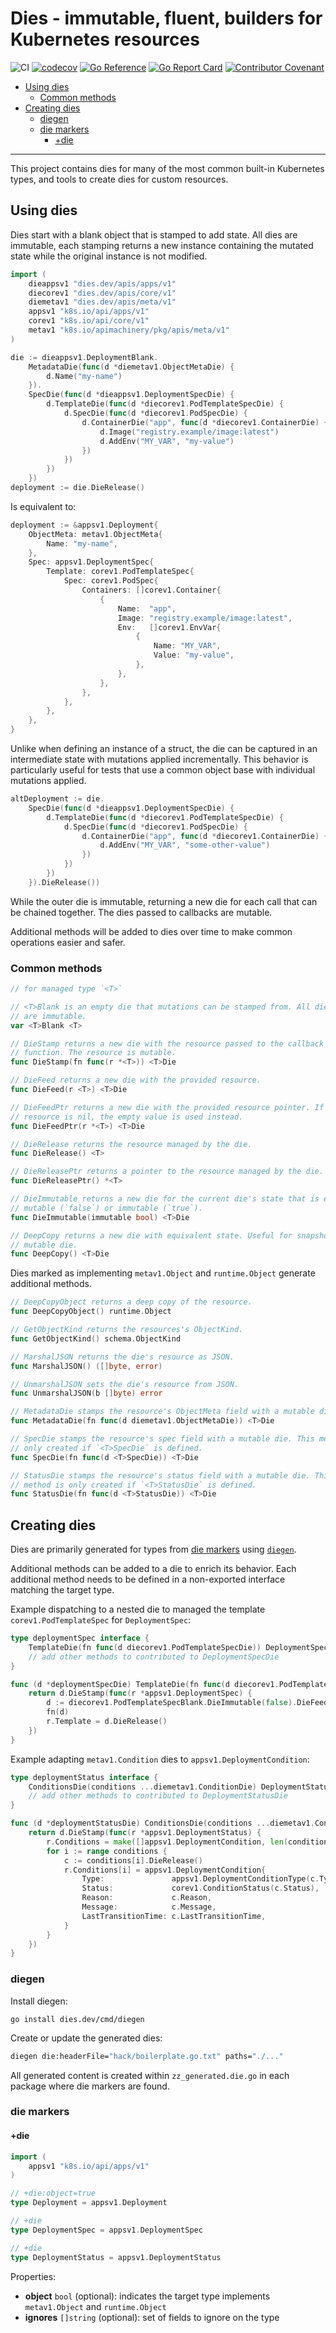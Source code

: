 # Dies - immutable, fluent, builders for Kubernetes resources <!-- omit in toc -->

![CI](https://github.com/scothis/dies/workflows/CI/badge.svg?branch=main)
[![codecov](https://codecov.io/gh/scothis/dies/branch/main/graph/badge.svg?token=vyXLcPBdV3)](https://codecov.io/gh/scothis/dies)
[![Go Reference](https://pkg.go.dev/badge/dies.dev.svg)](https://pkg.go.dev/dies.dev)
[![Go Report Card](https://goreportcard.com/badge/dies.dev)](https://goreportcard.com/report/dies.dev)
[![Contributor Covenant](https://img.shields.io/badge/Contributor%20Covenant-2.1-4baaaa.svg)](CODE_OF_CONDUCT.md)

- [Using dies](#using-dies)
  - [Common methods](#common-methods)
- [Creating dies](#creating-dies)
  - [diegen](#diegen)
  - [die markers](#die-markers)
    - [+die](#die)

---

This project contains dies for many of the most common built-in Kubernetes types, and tools to create dies for custom resources.

## Using dies

Dies start with a blank object that is stamped to add state. All dies are immutable, each stamping returns a new instance containing the mutated state while the original instance is not modified.

```go
import (
    dieappsv1 "dies.dev/apis/apps/v1"
    diecorev1 "dies.dev/apis/core/v1"
    diemetav1 "dies.dev/apis/meta/v1"
    appsv1 "k8s.io/api/apps/v1"
    corev1 "k8s.io/api/core/v1"
    metav1 "k8s.io/apimachinery/pkg/apis/meta/v1"
)
```

```go
die := dieappsv1.DeploymentBlank.
    MetadataDie(func(d *diemetav1.ObjectMetaDie) {
        d.Name("my-name")
    }).
    SpecDie(func(d *dieappsv1.DeploymentSpecDie) {
        d.TemplateDie(func(d *diecorev1.PodTemplateSpecDie) {
            d.SpecDie(func(d *diecorev1.PodSpecDie) {
                d.ContainerDie("app", func(d *diecorev1.ContainerDie) {
                    d.Image("registry.example/image:latest")
                    d.AddEnv("MY_VAR", "my-value")
                })
            })
        })
    })
deployment := die.DieRelease()
```

Is equivalent to:

```go
deployment := &appsv1.Deployment{
    ObjectMeta: metav1.ObjectMeta{
        Name: "my-name",
    },
    Spec: appsv1.DeploymentSpec{
        Template: corev1.PodTemplateSpec{
            Spec: corev1.PodSpec{
                Containers: []corev1.Container{
                    {
                        Name:  "app",
                        Image: "registry.example/image:latest",
                        Env:   []corev1.EnvVar{
                            {
                                Name: "MY_VAR",
                                Value: "my-value",
                            },
                        },
                    },
                },
            },
        },
    },
}
```

Unlike when defining an instance of a struct, the die can be captured in an intermediate state with mutations applied incrementally. This behavior is particularly useful for tests that use a common object base with individual mutations applied.

```go
altDeployment := die.
    SpecDie(func(d *dieappsv1.DeploymentSpecDie) {
        d.TemplateDie(func(d *diecorev1.PodTemplateSpecDie) {
            d.SpecDie(func(d *diecorev1.PodSpecDie) {
                d.ContainerDie("app", func(d *diecorev1.ContainerDie) {
                    d.AddEnv("MY_VAR", "some-other-value")
                })
            })
        })
    }).DieRelease())
```

While the outer die is immutable, returning a new die for each call that can be chained together. The dies passed to callbacks are mutable.

Additional methods will be added to dies over time to make common operations easier and safer.

### Common methods

```go
// for managed type `<T>`

// <T>Blank is an empty die that mutations can be stamped from. All die blanks
// are immutable.
var <T>Blank <T>

// DieStamp returns a new die with the resource passed to the callback
// function. The resource is mutable.
func DieStamp(fn func(r *<T>)) <T>Die

// DieFeed returns a new die with the provided resource.
func DieFeed(r <T>) <T>Die

// DieFeedPtr returns a new die with the provided resource pointer. If the
// resource is nil, the empty value is used instead.
func DieFeedPtr(r *<T>) <T>Die

// DieRelease returns the resource managed by the die.
func DieRelease() <T>

// DieReleasePtr returns a pointer to the resource managed by the die.
func DieReleasePtr() *<T>

// DieImmutable returns a new die for the current die's state that is either
// mutable (`false`) or immutable (`true`). 
func DieImmutable(immutable bool) <T>Die

// DeepCopy returns a new die with equivalent state. Useful for snapshotting a
// mutable die.
func DeepCopy() <T>Die
```

Dies marked as implementing `metav1.Object` and `runtime.Object`  generate
additional methods.

```go
// DeepCopyObject returns a deep copy of the resource.
func DeepCopyObject() runtime.Object

// GetObjectKind returns the resources's ObjectKind.
func GetObjectKind() schema.ObjectKind

// MarshalJSON returns the die's resource as JSON.
func MarshalJSON() ([]byte, error)

// UnmarshalJSON sets the die's resource from JSON.
func UnmarshalJSON(b []byte) error

// MetadataDie stamps the resource's ObjectMeta field with a mutable die.
func MetadataDie(fn func(d diemetav1.ObjectMetaDie)) <T>Die

// SpecDie stamps the resource's spec field with a mutable die. This method is
// only created if `<T>SpecDie` is defined.
func SpecDie(fn func(d <T>SpecDie)) <T>Die

// StatusDie stamps the resource's status field with a mutable die. This
// method is only created if `<T>StatusDie` is defined.
func StatusDie(fn func(d <T>StatusDie)) <T>Die
```

## Creating dies

Dies are primarily generated for types from [die markers](#die-markers) using
[`diegen`](#diegen).

Additional methods can be added to a die to enrich its behavior. Each additional method needs to be defined in a non-exported interface matching the target type.

Example dispatching to a nested die to managed the template
`corev1.PodTemplateSpec` for `DeploymentSpec`:

```go
type deploymentSpec interface {
    TemplateDie(fn func(d diecorev1.PodTemplateSpecDie)) DeploymentSpecDie
    // add other methods to contributed to DeploymentSpecDie
}

func (d *deploymentSpecDie) TemplateDie(fn func(d diecorev1.PodTemplateSpecDie)) DeploymentSpecDie {
    return d.DieStamp(func(r *appsv1.DeploymentSpec) {
        d := diecorev1.PodTemplateSpecBlank.DieImmutable(false).DieFeed(r.Template)
        fn(d)
        r.Template = d.DieRelease()
    })
}
```

Example adapting `metav1.Condition` dies to `appsv1.DeploymentCondition`:

```go
type deploymentStatus interface {
    ConditionsDie(conditions ...diemetav1.ConditionDie) DeploymentStatusDie
    // add other methods to contributed to DeploymentStatusDie
}

func (d *deploymentStatusDie) ConditionsDie(conditions ...diemetav1.ConditionDie) DeploymentStatusDie {
    return d.DieStamp(func(r *appsv1.DeploymentStatus) {
        r.Conditions = make([]appsv1.DeploymentCondition, len(conditions))
        for i := range conditions {
            c := conditions[i].DieRelease()
            r.Conditions[i] = appsv1.DeploymentCondition{
                Type:               appsv1.DeploymentConditionType(c.Type),
                Status:             corev1.ConditionStatus(c.Status),
                Reason:             c.Reason,
                Message:            c.Message,
                LastTransitionTime: c.LastTransitionTime,
            }
        }
    })
}
```

### diegen

Install diegen:

```sg
go install dies.dev/cmd/diegen
```

Create or update the generated dies:

```sh
diegen die:headerFile="hack/boilerplate.go.txt" paths="./..."
```

All generated content is created within `zz_generated.die.go` in each package where die markers are found.

### die markers

#### +die

```go
import (
    appsv1 "k8s.io/api/apps/v1"
)

// +die:object=true
type Deployment = appsv1.Deployment

// +die
type DeploymentSpec = appsv1.DeploymentSpec

// +die
type DeploymentStatus = appsv1.DeploymentStatus
```

Properties:
- **object** `bool` (optional): indicates the target type implements `metav1.Object` and `runtime.Object`
- **ignores** `[]string` (optional): set of fields to ignore on the type
